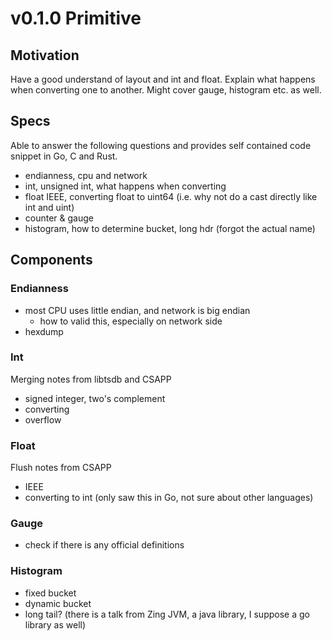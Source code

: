 # v0.1.0 Primitive

## Motivation

Have a good understand of layout and int and float. Explain what happens when converting one to another.
Might cover gauge, histogram etc. as well.

## Specs

Able to answer the following questions and provides self contained code snippet in Go, C and Rust.

- endianness, cpu and network
- int, unsigned int, what happens when converting
- float IEEE, converting float to uint64 (i.e. why not do a cast directly like int and uint)
- counter & gauge
- histogram, how to determine bucket, long hdr (forgot the actual name)

## Components

### Endianness

- most CPU uses little endian, and network is big endian
  - how to valid this, especially on network side
- hexdump

### Int

Merging notes from libtsdb and CSAPP

- signed integer, two's complement
- converting
- overflow

### Float

Flush notes from CSAPP

- IEEE
- converting to int (only saw this in Go, not sure about other languages)

### Gauge

- check if there is any official definitions

### Histogram

- fixed bucket
- dynamic bucket
- long tail? (there is a talk from Zing JVM, a java library, I suppose a go library as well)
